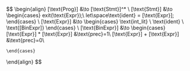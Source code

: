 $$
\begin{align}
    [\text{Prog}] &\to [\text{Stmt}]^*
    \\
    [\text{Stmt}] &\to
    \begin{cases}
        exit(\text{Expr});\\
        let\space\text{ident} = [\text{Expr}];
    \end{cases}
    \\
    [\text{Expr}] &\to
    \begin{cases}
        \text{int\_lit}
        \\
        \text{ident}
        \\
        \text{[BinExpr]}
    \end{cases}
    \\
    [\text{BinExpr}] &\to
    \begin{cases}
    [\text{Expr}] * [\text{Expr}] &\text{prec}=1\\
    [\text{Expr}] + [\text{Expr}] &\text{prec}=0\\
    

    \end{cases}
    
\end{align}
$$